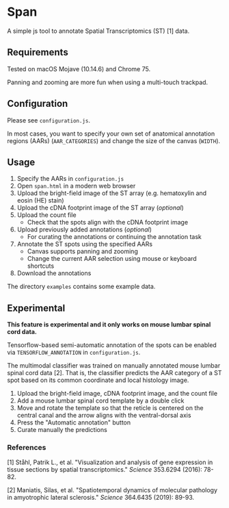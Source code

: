
Span
===================

A simple js tool to annotate Spatial Transcriptomics (ST) [1] data.

Requirements 
-------------
Tested on macOS Mojave (10.14.6) and Chrome 75.

Panning and zooming are more fun when using a multi-touch trackpad.

Configuration 
-------------
Please see ``configuration.js``.

In most cases, you want to specify your own set of anatomical annotation regions (AARs) (``AAR_CATEGORIES``) and change the size of the canvas (``WIDTH``).

Usage
-------------
1. Specify the AARs in ``configuration.js``
2. Open ``span.html`` in a modern web browser
3. Upload the bright-field image of the ST array (e.g. hematoxylin and eosin (HE) stain)
4. Upload the cDNA footprint image of the ST array (*optional*)
5. Upload the count file
	- Check that the spots align with the cDNA footprint image
6. Upload previously added annotations (*optional*)
	- For curating the annotations or continuing the annotation task
7. Annotate the ST spots using the specified AARs
	- Canvas supports panning and zooming
	- Change the current AAR selection using mouse or keyboard shortcuts 
8. Download the annotations

The directory ``examples`` contains some example data.

Experimental
-------------
**This feature is experimental and it only works on mouse lumbar spinal cord data.**

Tensorflow-based semi-automatic annotation of the spots can be enabled via ``TENSORFLOW_ANNOTATION`` in ``configuration.js``.

The multimodal classifier was trained on manually annotated mouse lumbar spinal cord data [2]. That is, the classifier predicts the AAR category of a ST spot based on its common coordinate and local histology image.

1. Upload the bright-field image, cDNA footprint image, and the count file 
2. Add a mouse lumbar spinal cord template by a double click
3. Move and rotate the template so that the reticle is centered on the central canal and the arrow aligns with the ventral-dorsal axis 
4. Press the "Automatic annotation" button
5. Curate manually the predictions

### References
[1] Ståhl, Patrik L., et al. "Visualization and analysis of gene expression in tissue sections by spatial transcriptomics." *Science* 353.6294 (2016): 78-82.

[2] Maniatis, Silas, et al. "Spatiotemporal dynamics of molecular pathology in amyotrophic lateral sclerosis." *Science* 364.6435 (2019): 89-93.
